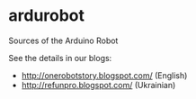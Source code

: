 # ardurobot
Sources of the Arduino Robot

See the details in our blogs:
 * http://onerobotstory.blogspot.com/ (English)
 * http://refunpro.blogspot.com/ (Ukrainian)
